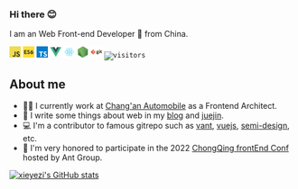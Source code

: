 ### Hi there 😊

I am an Web Front-end Developer 🚀 from China.

<code><img height="20" src="https://raw.githubusercontent.com/github/explore/80688e429a7d4ef2fca1e82350fe8e3517d3494d/topics/javascript/javascript.png"></code>
<code><img height="20" src="https://raw.githubusercontent.com/github/explore/80688e429a7d4ef2fca1e82350fe8e3517d3494d/topics/es6/es6.png"></code>
<code><img height="20" src="https://raw.githubusercontent.com/github/explore/80688e429a7d4ef2fca1e82350fe8e3517d3494d/topics/typescript/typescript.png"></code>
<code><img height="20" src="https://raw.githubusercontent.com/github/explore/80688e429a7d4ef2fca1e82350fe8e3517d3494d/topics/vue/vue.png"></code>
<code><img height="20" src="https://raw.githubusercontent.com/github/explore/80688e429a7d4ef2fca1e82350fe8e3517d3494d/topics/react/react.png"></code>
<code><img height="20" src="https://raw.githubusercontent.com/github/explore/80688e429a7d4ef2fca1e82350fe8e3517d3494d/topics/nodejs/nodejs.png"></code>
<code><img height="20" src="https://raw.githubusercontent.com/github/explore/80688e429a7d4ef2fca1e82350fe8e3517d3494d/topics/git/git.png"></code>
<code>![visitors](https://api.visitor.plantree.me/visitor-badge/pv?label=visitor&namespace=xieyezi666&key=index.html&color=blue)</code>

## About me

- 🧑‍💻 I currently work at [Chang'an Automobile](http://www.globalchangan.com/) as a Frontend Architect.
- 📝 I write some things about web in my [blog](https://xieyezi.github.io/) and [juejin](https://juejin.cn/user/4248168660738606/posts).
- 💻 I'm a contributor to famous gitrepo such as [vant](https://github.com/youzan/vant), [vuejs](https://github.com/vuejs-translations/docs-zh-cn), [semi-design](https://github.com/DouyinFE/semi-design), etc.
- 🥳 I'm very honored to participate in the 2022 [ChongQing frontEnd Conf](https://www.bilibili.com/video/BV1Nm4y1F7B9/?spm_id_from=333.999.0.0&vd_source=7d4ab4d0bf50b77649072c430bd684fd) hosted by Ant Group.

[![xieyezi's GitHub stats](https://github-readme-stats.vercel.app/api?username=xieyezi)]()
